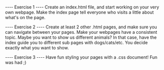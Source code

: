 ﻿---- Exercise 1 ----
Create an index.html file, and start working on your very own webpage.
Make the index page tell everyone who visits a little about what's on the page.

---- Exercise 2 ----
Create at least 2 other .html pages, and make sure you can navigate between your pages.
Make your webpages have a consistent topic. Maybe you want to show us different animals?
In that case, have the index guide you to different sub pages with dogs/cats/etc.
You decide exactly what you want to show.


---- Exercise 3 ----
Have fun styling your pages with a .css document!
Fun was had ;)